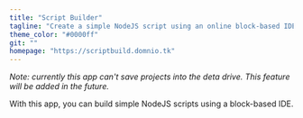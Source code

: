 ```yaml
---
title: "Script Builder"
tagline: "Create a simple NodeJS script using an online block-based IDE!"
theme_color: "#0000ff"
git: ""
homepage: "https://scriptbuild.domnio.tk"
---
```

*Note: currently this app can't save projects into the deta drive. This feature will be added in the future.*

With this app, you can build simple NodeJS scripts using a block-based IDE.